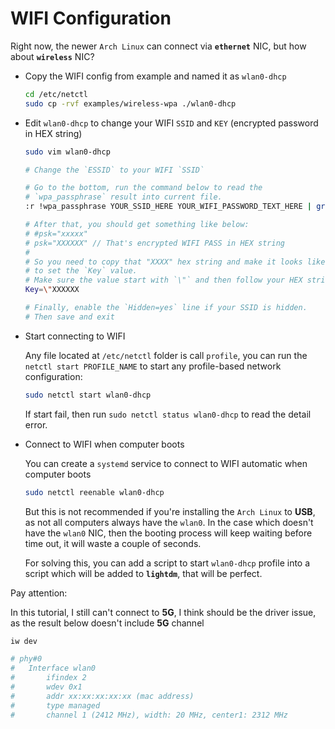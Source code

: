 # WIFI Configuration

Right now, the newer `Arch Linux` can connect via **`ethernet`** NIC, but how about **`wireless`** NIC?

- Copy the WIFI config from example and named it as `wlan0-dhcp`

    ```bash
    cd /etc/netctl
    sudo cp -rvf examples/wireless-wpa ./wlan0-dhcp
    ```

- Edit `wlan0-dhcp` to change your WIFI `SSID` and `KEY` (encrypted password in HEX string)

    ```bash
    sudo vim wlan0-dhcp

    # Change the `ESSID` to your WIFI `SSID`
    
    # Go to the bottom, run the command below to read the 
    # `wpa_passphrase` result into current file.
    :r !wpa_passphrase YOUR_SSID_HERE YOUR_WIFI_PASSWORD_TEXT_HERE | grep psk
    
    # After that, you should get something like below:
    # #psk="xxxxx"
    # psk="XXXXXX" // That's encrypted WIFI PASS in HEX string
    # 
    # So you need to copy that "XXXX" hex string and make it looks like below
    # to set the `Key` value.
    # Make sure the value start with `\"` and then follow your HEX string
    Key=\"XXXXXX
    
    # Finally, enable the `Hidden=yes` line if your SSID is hidden.
    # Then save and exit
    ```

- Start connecting to WIFI

    Any file located at `/etc/netctl` folder is call `profile`,
    you can run the `netctl start PROFILE_NAME` to start any profile-based
    network configuration:

    ```bash
    sudo netctl start wlan0-dhcp
    ```

    If start fail, then run `sudo netctl status wlan0-dhcp` to read the detail error.

- Connect to WIFI when computer boots

    You can create a `systemd` service to connect to WIFI automatic when computer boots

    ```bash
    sudo netctl reenable wlan0-dhcp
    ```
    But this is not recommended if you're installing the `Arch Linux` to **USB**,
    as not all computers always have the `wlan0`. In the case which doesn't have the `wlan0` NIC,
    then the booting process will keep waiting before time out, it will waste a couple of seconds.

    For solving this, you can add a script to start `wlan0-dhcp` profile into a script which will 
    be added to **`lightdm`**, that will be perfect.


Pay attention:

In this tutorial, I still can't connect to **5G**, I think should be the driver
issue, as the result below doesn't include **5G** channel

```bash
iw dev

# phy#0
#   Interface wlan0
#       ifindex 2 
#       wdev 0x1
#       addr xx:xx:xx:xx:xx (mac address)
#       type managed
#       channel 1 (2412 MHz), width: 20 MHz, center1: 2312 MHz
```

